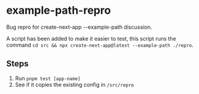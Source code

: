 # example-path-repro

Bug repro for create-next-app --example-path discussion.

A script has been added to make it easier to test, this script runs the command `cd src && npx create-next-app@latest --example-path ./repro`. 

## Steps

1. Run `pnpm test [app-name]`
2. See if it copies the existing config in `/src/repro`
